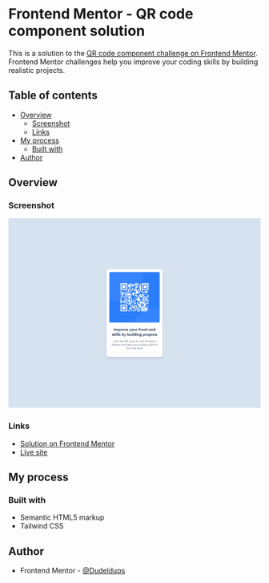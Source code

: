 # Frontend Mentor - QR code component solution

This is a solution to the [QR code component challenge on Frontend Mentor](https://www.frontendmentor.io/challenges/qr-code-component-iux_sIO_H). Frontend Mentor challenges help you improve your coding skills by building realistic projects.

## Table of contents

- [Overview](#overview)
  - [Screenshot](#screenshot)
  - [Links](#links)
- [My process](#my-process)
  - [Built with](#built-with)
- [Author](#author)

## Overview

### Screenshot

![Solution](https://github.com/Dudeldups/FM-qr-code-component/blob/main/screenshots/solution.png)

### Links

- [Solution on Frontend Mentor](https://www.frontendmentor.io/solutions/tailwind-qr-code-component-VKUWCWkjL7)
- [Live site](https://dudeldups.github.io/FM-qr-code-component/)

## My process

### Built with

- Semantic HTML5 markup
- Tailwind CSS

## Author

- Frontend Mentor - [@Dudeldups](https://www.frontendmentor.io/profile/Dudeldups)

